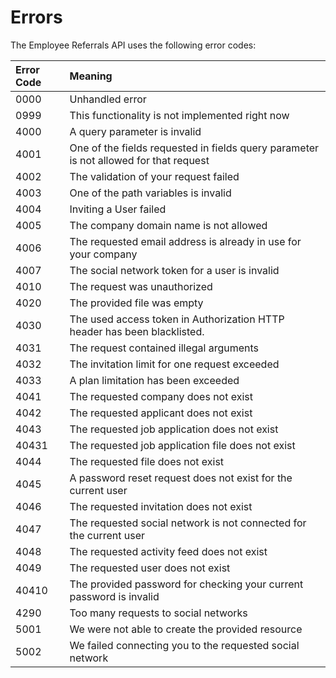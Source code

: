 # Errors

The Employee Referrals API uses the following error codes:

| Error Code | Meaning                                                                               |
|:-----------|:--------------------------------------------------------------------------------------|
| 0000       | Unhandled error                                                                       |
| 0999       | This functionality is not implemented right now                                       |
| 4000       | A query parameter is invalid                                                          |
| 4001       | One of the fields requested in fields query parameter is not allowed for that request |
| 4002       | The validation of your request failed                                                 |
| 4003       | One of the path variables is invalid                                                  |
| 4004       | Inviting a User failed                                                                |
| 4005       | The company domain name is not allowed                                                |
| 4006       | The requested email address is already in use for your company                        |
| 4007       | The social network token for a user is invalid                                        |
| 4010       | The request was unauthorized                                                          |
| 4020       | The provided file was empty                                                           |
| 4030       | The used access token in Authorization HTTP header has been blacklisted.              |
| 4031       | The request contained illegal arguments                                               |
| 4032       | The invitation limit for one request exceeded                                         |
| 4033       | A plan limitation has been exceeded                                                   |
| 4041       | The requested company does not exist                                                  |
| 4042       | The requested applicant does not exist                                                |
| 4043       | The requested job application does not exist                                          |
| 40431      | The requested job application file does not exist                                     |
| 4044       | The requested file does not exist                                                     |
| 4045       | A password reset request does not exist for the current user                          |
| 4046       | The requested invitation does not exist                                               |
| 4047       | The requested social network is not connected for the current user                    |
| 4048       | The requested activity feed does not exist                                            |
| 4049       | The requested user does not exist                                                     |
| 40410      | The provided password for checking your current password is invalid                   |
| 4290       | Too many requests to social networks                                                  |
| 5001       | We were not able to create the provided resource                                      |
| 5002       | We failed connecting you to the requested social network                              |
